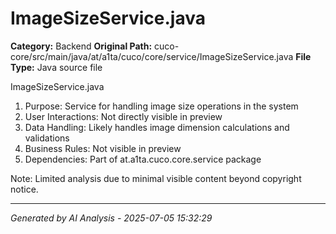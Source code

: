 # ImageSizeService.java

**Category:** Backend
**Original Path:** cuco-core/src/main/java/at/a1ta/cuco/core/service/ImageSizeService.java
**File Type:** Java source file

ImageSizeService.java
1. Purpose: Service for handling image size operations in the system
2. User Interactions: Not directly visible in preview
3. Data Handling: Likely handles image dimension calculations and validations
4. Business Rules: Not visible in preview
5. Dependencies: Part of at.a1ta.cuco.core.service package

Note: Limited analysis due to minimal visible content beyond copyright notice.

---
*Generated by AI Analysis - 2025-07-05 15:32:29*
